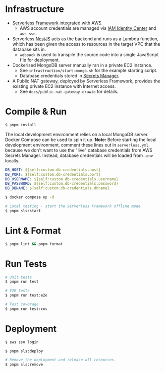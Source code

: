 # Infrastructure

- [Serverless Framework](https://www.serverless.com) integrated with AWS.
    - AWS account credentials are managed via [IAM Identity Center](https://aws.amazon.com/iam/identity-center) and
      `aws sso`.
- Serverless [NestJS](https://nestjs.com) acts as the backend and runs as a Lambda function, which has been given the
  access to resources in the target VPC that the database sits in.
    - `webpack` is used to transpile the source code into a single JavaScript file for deployment.
- Dockerised MongoDB server manually ran in a private EC2 instance.
    - See `infrastruction/start-mongo.sh` for the example starting script.
    - Database credentials stored in [Secrets Manager](https://aws.amazon.com/secrets-manager/).
- A Public NAT gateway, deployed by Serverless Framework, provides the existing private EC2 instance with Internet
  access.
    - See `docs/public-nat-gateway.drawio` for details.

# Compile & Run

```bash
$ pnpm install
```

The local development environment relies on a local MongoDB server. Docker
Compose can be used to spin it up.
**Note:** Before starting the local development environment, comment these lines
out in `serverless.yml`, because we don't want to use the "live" database
credentials from AWS Secrets Manager. Instead, database credentials will be
loaded from `.env` locally.

```yaml
DB_HOST: ${self:custom.db-credentials.host}
DB_PORT: ${self:custom.db-credentials.port}
DB_USERNAME: ${self:custom.db-credentials.username}
DB_PASSWORD: ${self:custom.db-credentials.password}
DB_DBNAME: ${self:custom.db-credentials.dbname}
```

```bash
$ docker compose up -d
```

```bash
# Local testing - start the Serverless Framework offline mode
$ pnpm sls:start
```

# Lint & Format

```bash
$ pnpm lint && pnpm format
```

# Run Tests

```bash
# Unit tests
$ pnpm run test
```

```bash
# E2E tests
$ pnpm run test:e2e
```

```bash
# Test coverage
$ pnpm run test:cov
```

# Deployment

```bash
$ aws sso login
```

```bash
$ pnpm sls:deploy
```

```bash
# Remove the deployment and release all resources.
$ pnpm sls:remove
```
